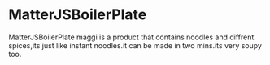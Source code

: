 # MatterJSBoilerPlate
MatterJSBoilerPlate
maggi is a product that contains noodles and diffrent spices,its just like instant noodles.it can be made in two mins.its very soupy too.